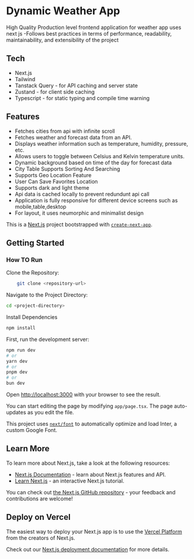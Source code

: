 # Dynamic Weather App
 High Quality Production level frontend application for weather app uses next js
-Follows best practices in terms of performance, readability, maintainability, and extensibility of the project



## Tech
- Next.js
- Tailwind
- Tanstack Query - for API caching and server state
- Zustand - for client side caching
- Typescript - for static typing and compile time warning

## Features
- Fetches cities from api with infinite scroll 
- Fetches weather and forecast data from an API.
- Displays weather information such as temperature, humidity, pressure, etc.
- Allows users to toggle between Celsius and Kelvin temperature units.
- Dynamic background based on time of the day for forecast data
- City Table Supports Sorting And Searching
- Supports Geo Location Feature
- User Can Save Favorites Location
- Supports dark and light theme
- Api data is cached locally to prevent redundunt api call
- Application is fully responsive for different device screens such as mobile,table,desktop
- For layout, it uses neumorphic and minimalist design



This is a [Next.js](https://nextjs.org/) project bootstrapped with [`create-next-app`](https://github.com/vercel/next.js/tree/canary/packages/create-next-app).

## Getting Started
### How TO Run

Clone the Repository:
```bash
    git clone <repository-url>
```
Navigate to the Project Directory: 
```bash
cd <project-directory>
```
Install Dependencies
```bash
npm install
```

First, run the development server:

```bash
npm run dev
# or
yarn dev
# or
pnpm dev
# or
bun dev
```

Open [http://localhost:3000](http://localhost:3000) with your browser to see the result.

You can start editing the page by modifying `app/page.tsx`. The page auto-updates as you edit the file.

This project uses [`next/font`](https://nextjs.org/docs/basic-features/font-optimization) to automatically optimize and load Inter, a custom Google Font.

## Learn More

To learn more about Next.js, take a look at the following resources:

- [Next.js Documentation](https://nextjs.org/docs) - learn about Next.js features and API.
- [Learn Next.js](https://nextjs.org/learn) - an interactive Next.js tutorial.

You can check out [the Next.js GitHub repository](https://github.com/vercel/next.js/) - your feedback and contributions are welcome!

## Deploy on Vercel

The easiest way to deploy your Next.js app is to use the [Vercel Platform](https://vercel.com/new?utm_medium=default-template&filter=next.js&utm_source=create-next-app&utm_campaign=create-next-app-readme) from the creators of Next.js.

Check out our [Next.js deployment documentation](https://nextjs.org/docs/deployment) for more details.
